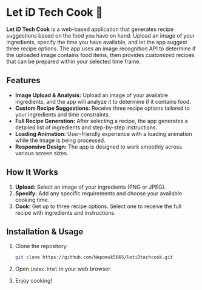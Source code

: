 # Let iD Tech Cook 🍳

**Let iD Tech Cook** is a web-based application that generates recipe suggestions based on the food you have on hand. Upload an image of your ingredients, specify the time you have available, and let the app suggest three recipe options. The app uses an image recognition API to determine if the uploaded image contains food items, then provides customized recipes that can be prepared within your selected time frame.

## Features

- **Image Upload & Analysis:** Upload an image of your available ingredients, and the app will analyze it to determine if it contains food.
- **Custom Recipe Suggestions:** Receive three recipe options tailored to your ingredients and time constraints.
- **Full Recipe Generation:** After selecting a recipe, the app generates a detailed list of ingredients and step-by-step instructions.
- **Loading Animation:** User-friendly experience with a loading animation while the image is being processed.
- **Responsive Design:** The app is designed to work smoothly across various screen sizes.

## How It Works

1. **Upload:** Select an image of your ingredients (PNG or JPEG).
2. **Specify:** Add any specific requirements and choose your available cooking time.
3. **Cook:** Get up to three recipe options. Select one to receive the full recipe with ingredients and instructions.

## Installation & Usage

1. Clone the repository:
    ```bash
    git clone https://github.com/Nepomuk5665/letiDtechcook.git
    ```
2. Open `index.html` in your web browser.

3. Enjoy cooking!
